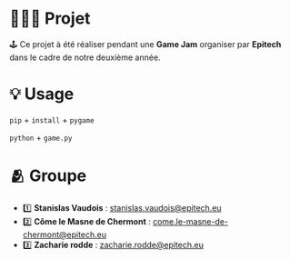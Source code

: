 # 👨🏻‍💻 Projet 

🕹️ Ce projet à été réaliser pendant une **Game Jam** organiser par **Epitech** dans le cadre de notre deuxième année.

# 💡 Usage

`pip` + `install` + `pygame`

`python` + `game.py`

# 🫂 Groupe

- 1️⃣ **Stanislas Vaudois** : stanislas.vaudois@epitech.eu
- 2️⃣ **Côme le Masne de Chermont** : come.le-masne-de-chermont@epitech.eu
- 3️⃣ **Zacharie rodde** : zacharie.rodde@epitech.eu